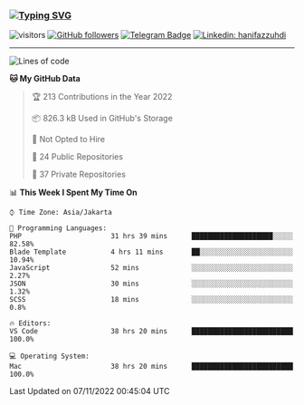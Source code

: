 ### [![Typing SVG](https://readme-typing-svg.herokuapp.com?font=lato&size=22&lines=Hi+There+👋)](https://git.io/typing-svg) 

![visitors](https://visitor-badge.glitch.me/badge?page_id=hanifazzuhdi.hanifazzuhdi)
[![GitHub followers](https://img.shields.io/github/followers/hanifazzuhdi?label=Follow&style=social)](https://github.com/hanifazzuhdi/?tab=follow) 
[![Telegram Badge](https://img.shields.io/badge/-hanif0198-blue?style=social&logo=telegram&link=https://www.t.me/hanif0198/)](https://www.t.me/hanif0198/) 
[![Linkedin: hanifazzuhdi](https://img.shields.io/badge/-hanifazzuhdi-blue?style=flat-square&logo=Linkedin&logoColor=white&link=https://www.linkedin.com/in/hanif-az-zuhdi-69688019b/)](https://www.linkedin.com/in/hanif-az-zuhdi-69688019b/) 

<hr/>

<!--START_SECTION:waka-->
![Lines of code](https://img.shields.io/badge/From%20Hello%20World%20I%27ve%20Written-6%20Million%20lines%20of%20code-blue)

**🐱 My GitHub Data** 

> 🏆 213 Contributions in the Year 2022
 > 
> 📦 826.3 kB Used in GitHub's Storage 
 > 
> 🚫 Not Opted to Hire
 > 
> 📜 24 Public Repositories 
 > 
> 🔑 37 Private Repositories  
 > 
📊 **This Week I Spent My Time On** 

```text
⌚︎ Time Zone: Asia/Jakarta

💬 Programming Languages: 
PHP                      31 hrs 39 mins      ████████████████████░░░░░   82.58% 
Blade Template           4 hrs 11 mins       ██░░░░░░░░░░░░░░░░░░░░░░░   10.94% 
JavaScript               52 mins             ░░░░░░░░░░░░░░░░░░░░░░░░░   2.27% 
JSON                     30 mins             ░░░░░░░░░░░░░░░░░░░░░░░░░   1.32% 
SCSS                     18 mins             ░░░░░░░░░░░░░░░░░░░░░░░░░   0.8%

🔥 Editors: 
VS Code                  38 hrs 20 mins      █████████████████████████   100.0%

💻 Operating System: 
Mac                      38 hrs 20 mins      █████████████████████████   100.0%

```


 Last Updated on 07/11/2022 00:45:04 UTC
<!--END_SECTION:waka-->

